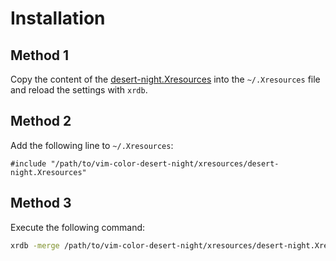 # Installation

## Method 1

Copy the content of the [desert-night.Xresources](./desert-night.Xresources) into the `~/.Xresources` file and reload the settings with `xrdb`.

## Method 2

Add the following line to `~/.Xresources`:

```xdefaults
#include "/path/to/vim-color-desert-night/xresources/desert-night.Xresources"
```

## Method 3

Execute the following command:

```sh
xrdb -merge /path/to/vim-color-desert-night/xresources/desert-night.Xresources
```
